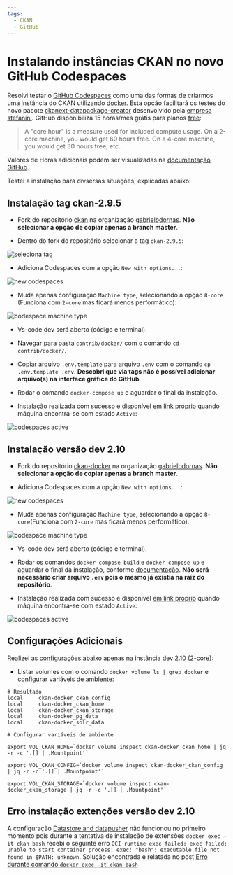 ```yaml
---
tags:
  - CKAN
  - GitHub
---
```


# Instalando instâncias CKAN no novo GitHub Codespaces

Resolvi testar o [GitHub Codespaces](https://github.com/features/codespaces) como uma das formas de criarmos uma instância do CKAN utilizando [docker](https://docs.ckan.org/en/2.9/maintaining/installing/install-from-docker-compose.html#installing-ckan-with-docker-compose).
Esta opção facilitará os testes do novo pacote [ckanext-datapackage-creator](https://github.com/transparencia-mg/ckanext-datapackage-creator) desenvolvido pela [empresa stefanini](https://transparencia-mg.github.io/work-stefanini/).
GitHub disponibiliza 15 horas/mês grátis para planos [free](https://github.com/settings/billing/plans#:~:text=GitHub%20Codespaces-,Spin,-up%20fully%20configured):

> A "core hour" is a measure used for included compute usage. On a 2-core machine, you would get 60 hours free. On a 4-core machine, you would get 30 hours free, etc...

Valores de Horas adicionais podem ser visualizadas na [documentação GitHub](https://docs.github.com/en/billing/managing-billing-for-github-codespaces/about-billing-for-github-codespaces#:~:text=2%2Dcore%20machine.-,Component,-Machine%20type).

Testei a instalação para divsersas situações, explicadas abaixo:

## Instalação tag ckan-2.9.5

- Fork do repositório [ckan](https://github.com/ckan/ckan) na organização [gabrielbdornas](https://github.com/gabrielbdornas/ckan). **Não selecionar a opção de copiar apenas a branch master**.

- Dentro do fork do repositório selecionar a tag `ckan-2.9.5`:

![seleciona tag](https://imgur.com/g5KXuQx.png)

- Adiciona Codespaces com a opção `New with options...`:

![new codespaces](https://imgur.com/BJaHjtB.png)

- Muda apenas configuração `Machine type`, selecionando a opção `8-core` (Funciona com `2-core` mas ficará menos performático):

![codespace machine type](https://imgur.com/KLm3l0n.png)

- Vs-code dev será aberto (código e terminal).

- Navegar para pasta `contrib/docker/` com o comando `cd contrib/docker/`.

- Copiar arquivo `.env.template` para arquivo `.env` com o comando `cp .env.template .env`. **Descobri que via tags não é possível adicionar arquivo(s) na interface gráfica do GitHub**.

- Rodar o comando `docker-compose up` e aguardar o final da instalação.

- Instalação realizada com sucesso e disponível [em link próprio](https://gabrielbdornas-opulent-carnival-647jgw74g6639xv-5000.preview.app.github.dev/) quando máquina encontra-se com estado `Active`:

![codespaces active](https://imgur.com/6S4PHKC.png)

## Instalação versão dev 2.10

- Fork do repositório [ckan-docker](https://github.com/ckan/ckan-docker) na organização [gabrielbdornas](https://github.com/gabrielbdornas/ckan-docker). **Não selecionar a opção de copiar apenas a branch master**.

- Adiciona Codespaces com a opção `New with options...`:

![new codespaces](https://imgur.com/BJaHjtB.png)

- Muda apenas configuração `Machine type`, selecionando a opção `8-core`(Funciona com `2-core` mas ficará menos performático):

![codespace machine type](https://imgur.com/KLm3l0n.png)

- Vs-code dev será aberto (código e terminal).

- Rodar os comandos `docker-compose build` e `docker-compose up` e aguardar o final da instalação, conforme [documentação](https://github.com/ckan/ckan-docker#quick-start). **Não será necessário criar arquivo `.env` pois o mesmo já existia na raiz do repositório**.

- Instalação realizada com sucesso e disponível [em link próprio](https://gabrielbdornas-psychic-rotary-phone-rpvjgwvpg97hpx66-5000.preview.app.github.dev/) quando máquina encontra-se com estado `Active`:

![codespaces active](https://imgur.com/msZM5xj.png)

## Configurações Adicionais

Realizei as [configurações abaixo](https://docs.ckan.org/en/2.9/maintaining/installing/install-from-docker-compose.html#installing-ckan-with-docker-compose:~:text=CKAN%20Datapusher%20image.-,There%20should,-be%20four%20named) apenas na instância dev 2.10 (2-core):

- Listar volumes com o comando `docker volume ls | grep docker` e configurar variáveis de ambiente:

```
# Resultado
local     ckan-docker_ckan_config
local     ckan-docker_ckan_home
local     ckan-docker_ckan_storage
local     ckan-docker_pg_data
local     ckan-docker_solr_data

# Configurar variáveis de ambiente

export VOL_CKAN_HOME=`docker volume inspect ckan-docker_ckan_home | jq -r -c '.[] | .Mountpoint'`

export VOL_CKAN_CONFIG=`docker volume inspect ckan-docker_ckan_config | jq -r -c '.[] | .Mountpoint'`

export VOL_CKAN_STORAGE=`docker volume inspect ckan-docker_ckan_storage | jq -r -c '.[] | .Mountpoint'`
```

## Erro instalação extenções versão dev 2.10

A configuração [Datastore and datapusher](https://docs.ckan.org/en/2.9/maintaining/installing/install-from-docker-compose.html#datastore-and-datapusher) não funcionou no primeiro momento pois durante a tentativa de instalação de extensões `docker exec -it ckan bash` recebi o seguinte erro `OCI runtime exec failed: exec failed: unable to start container process: exec: "bash": executable file not found in $PATH: unknown`. Solução encontrada e relatada no post [Erro durante comando `docker exec -it ckan bash`](../20221222_erro_apos_docker_exec_instancia_ckan)

